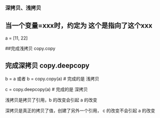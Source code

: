 ### 深拷贝、浅拷贝

## 当一个变量=xxx时，约定为 这个是指向了这个xxx

a = [11, 22]

##完成浅拷贝 copy.copy

## 完成深拷贝 copy.deepcopy

b = a  或者  b = copy.copy(a)   # 完成的是 浅拷贝

c = copy.deepcopy(a)   # 完成的是 深拷贝

浅拷贝是拷贝了引用，b 的改变会引起 a 的改变

深拷贝是真正的拷贝了值，创建了另外一个引用， c 的改变不会引起 a 的改变

